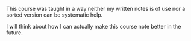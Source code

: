 This course was taught in a way neither my written notes is of use nor a sorted version can be systematic help.

I will think about how I can actually make this course note better in the future.